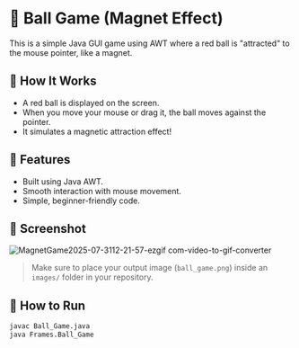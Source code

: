 # 🎯 Ball Game (Magnet Effect)

This is a simple Java GUI game using AWT where a red ball is "attracted" to the mouse pointer, like a magnet.

## 🧲 How It Works

- A red ball is displayed on the screen.
- When you move your mouse or drag it, the ball moves against the pointer.
- It simulates a magnetic attraction effect!

## 🧪 Features

- Built using Java AWT.
- Smooth interaction with mouse movement.
- Simple, beginner-friendly code.

## 📸 Screenshot

![MagnetGame2025-07-3112-21-57-ezgif com-video-to-gif-converter](https://github.com/user-attachments/assets/86b0b5f1-0343-4520-8afc-cd487f0ce3e9)


> Make sure to place your output image (`ball_game.png`) inside an `images/` folder in your repository.

## 🚀 How to Run

```bash
javac Ball_Game.java
java Frames.Ball_Game
